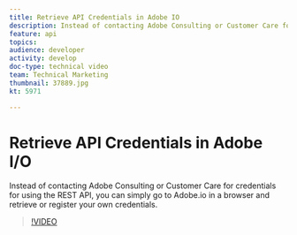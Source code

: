 ```yaml
---
title: Retrieve API Credentials in Adobe IO
description: Instead of contacting Adobe Consulting or Customer Care for credentials for using the REST API, you can simply go to Adobe.io in a browser and retrieve or register your own credentials.
feature: api
topics: 
audience: developer
activity: develop
doc-type: technical video
team: Technical Marketing
thumbnail: 37889.jpg
kt: 5971

---
```


# Retrieve API Credentials in Adobe I/O

Instead of contacting Adobe Consulting or Customer Care for credentials for using the REST API, you can simply go to Adobe.io in a browser and retrieve or register your own credentials.

>[!VIDEO](https://video.tv.adobe.com/v/37889/?quality=12&learn=on)
